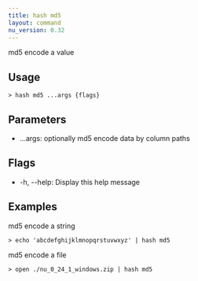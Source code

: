 ```yaml
---
title: hash md5
layout: command
nu_version: 0.32
---
```

md5 encode a value

## Usage
```shell
> hash md5 ...args {flags} 
 ```

## Parameters
* ...args: optionally md5 encode data by column paths

## Flags
* -h, --help: Display this help message

## Examples
  md5 encode a string
```shell
> echo 'abcdefghijklmnopqrstuvwxyz' | hash md5
 ```

  md5 encode a file
```shell
> open ./nu_0_24_1_windows.zip | hash md5
 ```


